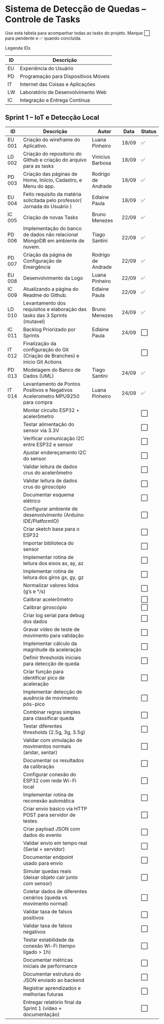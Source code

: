 # Sistema de Detecção de Quedas – Controle de Tasks

Use esta tabela para acompanhar todas as tasks do projeto. Marque ⬜ para pendente e ✅ quando concluída.

Legenda IDs

| ID | Descrição                              |
|----|----------------------------------------|
| EU | Experiência do Usuário                 |
| PD | Programação para Dispositivos Móveis   |
| IT | Internet das Coisas e Aplicações       |
| LW | Laboratório de Desenvolvimento Web     |
| IC | Integração e Entrega Contínua          |


## Sprint 1 – IoT e Detecção Local

| ID       | Descrição                                                                                      | Autor               | Data     | Status  |
|----------|------------------------------------------------------------------------------------------------|-------------------|----------|---------|
| EU 001   | Criação do wireframe do Aplicativo.                                              | Luana Pinheiro     | 18/09    | ✅      |
| LD 002   | Criação do repositorio do Github e criação do arquivo para as tasks          | Vinicius Barbosa   | 18/09    | ✅      |
| PD 003   | Criação das páginas de Home, Iniício, Cadastro, e Menu do app.                   | Rodrigo de Andrade | 18/09    | ✅      |
| EU 004   | Feito requisito da matéria solicitada pelo professor( Jornada do Usuário )       | Edlaine Paula      | 18/09    | ✅      |
| IC 005   | Criação de novas Tasks                                                           | Bruno Menezes      | 22/09    | ✅      |
| PD 006   | Implementação do banco de dados não relacional MongoDB em ambiente de nuvem.     | Tiago Santini      | 22/09    | ✅      |
| PD 007   | Criação da página de Configuração de Emergência                                  | Rodrigo de Andrade | 22/09    | ✅      |
| EU 008   | Desenvolvimento da Logo                                                          | Luana Pinheiro     | 22/09    | ✅      |
| IC 009   | Atualizando a página do Readme do Github.                                        | Edlaine Paula      | 22/09    | ✅      |
| LD 010   | Levantamento dos requisitos e elaboração das tasks das 3 Sprints (mutavel)       | Bruno Menezes      | 24/09    | ✅      |
| IC 011   | Backlog Priorizado por Sprints                                                   | Edlaine Paula      | 24/09    | ⬜      |
| IT 012   | Finalização da configuração do Git (Criação de Branches) e inicio Git Actions    |                    |          | ⬜      |
| PD 013   | Modelagem do Banco de Dados (UML)                                                |  Tiago Santini               |     24/09     | ✅      |
| IT 014   | Levantamento de Pontos Positivos e Negativos Acelerometro MPU9250 para compra    |  Luana Pinheiro           |  24/09        | ✅      |
|          | Montar circuito ESP32 + acelerômetro                                             |                    |          | ⬜      |
|          | Testar alimentação do sensor via 3.3V                                            |                    |          | ⬜      |
|          | Verificar comunicação I2C entre ESP32 e sensor                                   |                    |          | ⬜      |
|          | Ajustar endereçamento I2C do sensor                                              |                    |          | ⬜      |
|          | Validar leitura de dados crus do acelerômetro                                    |                    |          | ⬜      |
|          | Validar leitura de dados crus do giroscópio                                      |                    |          | ⬜      |
|          | Documentar esquema elétrico                                                      |                    |          | ⬜      |
|          | Configurar ambiente de desenvolvimento (Arduino IDE/PlatformIO)                  |                    |          | ⬜      |
|          | Criar sketch base para o ESP32                                                   |                    |          | ⬜      |
|          | Importar biblioteca do sensor                                                    |                    |          | ⬜      |
|          | Implementar rotina de leitura dos eixos ax, ay, az                               |                    |          | ⬜      |
|          | Implementar rotina de leitura dos giros gx, gy, gz                               |                    |          | ⬜      |
|          | Normalizar valores lidos (g’s e °/s)                                             |                    |          | ⬜      |
|          | Calibrar acelerômetro                                                            |                    |          | ⬜      |
|          | Calibrar giroscópio                                                              |                    |          | ⬜      |
|          | Criar log serial para debug dos dados                                            |                    |          | ⬜      |
|          | Gravar vídeo de teste de movimento para validação                                |                    |          | ⬜      |
|          | Implementar cálculo da magnitude da aceleração                                   |                    |          | ⬜      |
|          | Definir thresholds iniciais para detecção de queda                               |                    |          | ⬜      |
|          | Criar função para identificar pico de aceleração                                 |                    |          | ⬜      |
|          | Implementar detecção de ausência de movimento pós-pico                           |                    |          | ⬜      |
|          | Combinar regras simples para classificar queda                                   |                    |          | ⬜      |
|          | Testar diferentes thresholds (2.5g, 3g, 3.5g)                                    |                    |          | ⬜      |
|          | Validar com simulação de movimentos normais (andar, sentar)                      |                    |          | ⬜      |
|          | Documentar os resultados da calibração                                           |                    |          | ⬜      |
|          | Configurar conexão do ESP32 com rede Wi-Fi local                                 |                    |          | ⬜      |
|          | Implementar rotina de reconexão automática                                       |                    |          | ⬜      |
|          | Criar envio básico via HTTP POST para servidor de testes                         |                    |          | ⬜      |
|          | Criar payload JSON com dados do evento                                           |                    |          | ⬜      |
|          | Validar envio em tempo real (Serial + servidor)                                  |                    |          | ⬜      |
|          | Documentar endpoint usado para envio                                             |                    |          | ⬜      |
|          | Simular quedas reais (deixar objeto cair junto com sensor)                       |                    |          | ⬜      |
|          | Coletar dados de diferentes cenários (queda vs movimento normal)                 |                    |          | ⬜      |
|          | Validar taxa de falsos positivos                                                 |                    |          | ⬜      |
|          | Validar taxa de falsos negativos                                                 |                    |          | ⬜      |
|          | Testar estabilidade da conexão Wi-Fi (tempo ligado > 1h)                         |                    |          | ⬜      |
|          | Documentar métricas iniciais de performance                                      |                    |          | ⬜      |
|          | Documentar estrutura do JSON enviado ao backend                                  |                    |          | ⬜      |
|          | Registrar aprendizados e melhorias futuras                                       |                    |          | ⬜      |
|          | Entregar relatório final da Sprint 1 (vídeo + documentação)                      |                    |          | ⬜      | 
